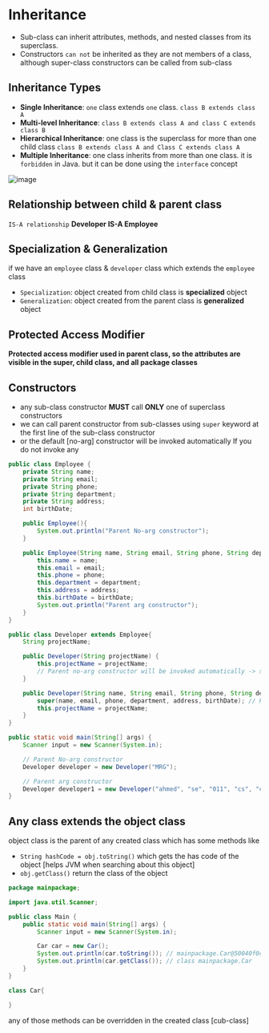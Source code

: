# Inheritance
- Sub-class can inherit attributes, methods, and nested classes from its superclass.
- Constructors `can not` be inherited as they are not members of a class, although super-class constructors can be called from sub-class

## Inheritance Types
- **Single Inheritance**: `one` class extends `one` class. `class B extends class A`
- **Multi-level Inheritance**: `class B extends class A and class C extends class B`
- **Hierarchical Inheritance**: one class is the superclass for more than one child class `class B extends class A and Class C extends class A`
- **Multiple Inheritance**: one class inherits from more than one class. it is `forbidden` in Java. but it can be done using the `interface` concept

![image](https://github.com/Abdelrhman-Sayed70/OOP/assets/99830416/72084f0f-6582-43b7-8724-8481b0d82f91)

## Relationship between child & parent class
`IS-A relationship`
**Developer IS-A Employee**

## Specialization & Generalization
if we have an `employee` class & `developer` class which extends the `employee` class
- `Specialization`: object created from child class is **specialized** object
- `Generalization`: object created from the parent class is **generalized** object

## Protected Access Modifier
**Protected access modifier used in parent class, so the attributes are visible in the super, child class, and all package classes**

## Constructors
- any sub-class constructor **MUST** call **ONLY** one of superclass constructors
- we can call parent constructor from sub-classes using `super` keyword at the first line of the sub-class constructor
- or the default [no-arg] constructor will be invoked automatically If you do not invoke any

```java
public class Employee {
    private String name;
    private String email;
    private String phone;
    private String department;
    private String address;
    int birthDate;

    public Employee(){
        System.out.println("Parent No-arg constructor");
    }

    public Employee(String name, String email, String phone, String department, String address, int birthDate) {
        this.name = name;
        this.email = email;
        this.phone = phone;
        this.department = department;
        this.address = address;
        this.birthDate = birthDate;
        System.out.println("Parent arg constructor");
    }
}
```

```java
public class Developer extends Employee{
    String projectName;

    public Developer(String projectName) {
        this.projectName = projectName;
        // Parent no-arg constructor will be invoked automatically -> super();
    }

    public Developer(String name, String email, String phone, String department, String address, int birthDate, String projectName) {
        super(name, email, phone, department, address, birthDate); // Parent constructor is invoked
        this.projectName = projectName;
    }
}
```

```java
public static void main(String[] args) {
    Scanner input = new Scanner(System.in);

    // Parent No-arg constructor
    Developer developer = new Developer("MRG");

    // Parent arg constructor
    Developer developer1 = new Developer("ahmed", "se", "011", "cs", "cairo", 2001, "VCS");
}
```


## Any class extends the object class
object class is the parent of any created class which has some methods like

- `String hashCode = obj.toString()` which gets the has code of the object [helps JVM when searching about this object]
- `obj.getClass()` return the class of the object

```java
package mainpackage;

import java.util.Scanner;

public class Main {
    public static void main(String[] args) {
        Scanner input = new Scanner(System.in);

        Car car = new Car();
        System.out.println(car.toString()); // mainpackage.Car@50040f0c
        System.out.println(car.getClass()); // class mainpackage.Car
    }
}

class Car{

}
```
any of those methods can be overridden in the created class [cub-class]
